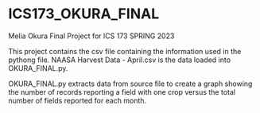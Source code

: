 # ICS173_OKURA_FINAL
Melia Okura Final Project for ICS 173 SPRING 2023

This project contains the csv file containing the information used in the pythong file.
NAASA Harvest Data - April.csv is the data loaded into OKURA_FINAL.py.

OKURA_FINAL.py extracts data from source file to create a graph showing the number of records reporting
a field with one crop versus the total number of fields reported for each month.
